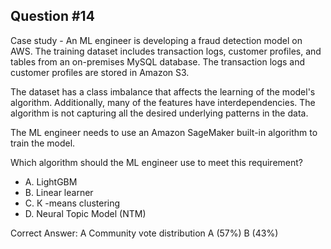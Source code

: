## Question #14

Case study - An ML engineer is developing a fraud detection model on AWS. The training dataset includes transaction logs, customer profiles, and tables from an on-premises MySQL database. The transaction logs and customer profiles are stored in Amazon S3.

The dataset has a class imbalance that affects the learning of the model's algorithm. Additionally, many of the features have interdependencies. The algorithm is not capturing all the desired underlying patterns in the data.

The ML engineer needs to use an Amazon SageMaker built-in algorithm to train the model.

Which algorithm should the ML engineer use to meet this requirement?

- A. LightGBM
- B. Linear learner
- C. К -means clustering
- D. Neural Topic Model (NTM) 

Correct Answer: 
A Community vote distribution A (57%) B (43%)